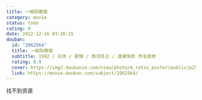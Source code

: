 ```yaml
---
title: 一碗阳春面
category: movie
status: todo
rating: 0
date: 2022-12-16 03:20:15
douban:
  id: "2062564"
  title: 一碗阳春面
  subtitle: 1992 / 日本 / 剧情 / 西河克己 / 渡濑恒彦 市毛良枝
  rating: 8.9
  cover: https://img2.doubanio.com/view/photo/m_ratio_poster/public/p2552664022.jpg
  link: https://movie.douban.com/subject/2062564/
---
```


找不到资源